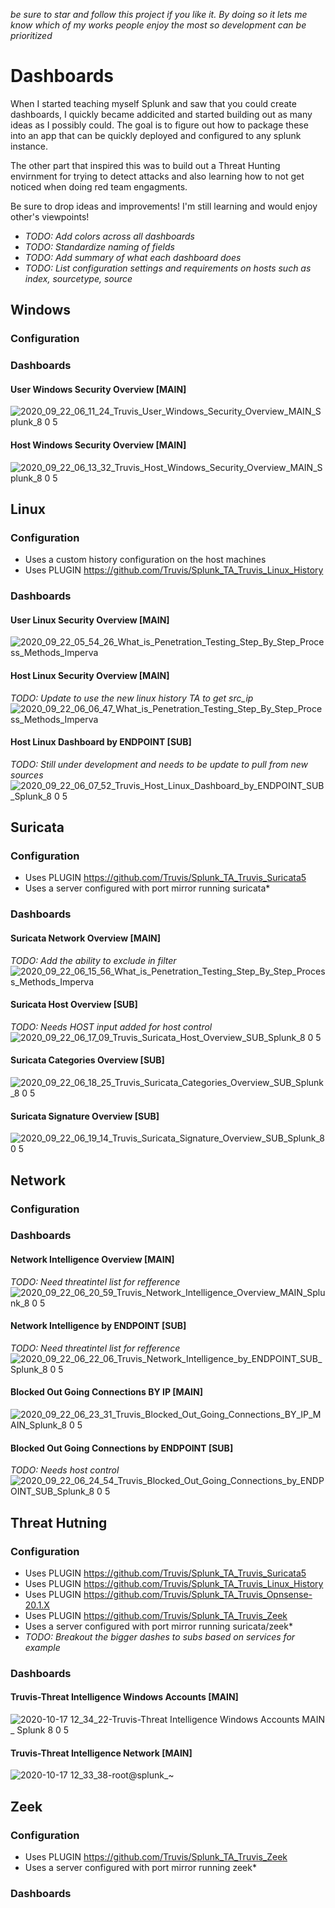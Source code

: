 *be sure to star and follow this project if you like it. By doing so it lets me know which of my works people enjoy the most so development can be prioritized*

# Dashboards
When I started teaching myself Splunk and saw that you could create dashboards, I quickly became addicited and started building out as many ideas as I possibly could. The goal is to figure out how to package these into an app that can be quickly deployed and configured to any splunk instance.

The other part that inspired this was to build out a Threat Hunting envirnment for trying to detect attacks and also learning how to not get noticed when doing red team engagments. 

Be sure to drop ideas and improvements! I'm still learning and would enjoy other's viewpoints!

- *TODO: Add colors across all dashboards*
- *TODO: Standardize naming of fields*
- *TODO: Add summary of what each dashboard does*
- *TODO: List configuration settings and requirements on hosts such as index, sourcetype, source*

## Windows
### Configuration

### Dashboards
#### User Windows Security Overview [MAIN]
![2020_09_22_06_11_24_Truvis_User_Windows_Security_Overview_MAIN_Splunk_8 0 5](https://user-images.githubusercontent.com/23244379/93869920-7f5a2a00-fc9a-11ea-8aa3-b91faf7f3d0a.png)

#### Host Windows Security Overview [MAIN]
![2020_09_22_06_13_32_Truvis_Host_Windows_Security_Overview_MAIN_Splunk_8 0 5](https://user-images.githubusercontent.com/23244379/93870172-ca743d00-fc9a-11ea-943e-1483ada2b8b8.png)

## Linux
### Configuration
- Uses a custom history configuration on the host machines
- Uses PLUGIN https://github.com/Truvis/Splunk_TA_Truvis_Linux_History

### Dashboards
#### User Linux Security Overview [MAIN]
![2020_09_22_05_54_26_What_is_Penetration_Testing_Step_By_Step_Process_Methods_Imperva](https://user-images.githubusercontent.com/23244379/93868232-2a1d1900-fc98-11ea-9d05-9d91bd429e0c.png)

#### Host Linux Security Overview [MAIN]
*TODO: Update to use the new linux history TA to get src_ip*
![2020_09_22_06_06_47_What_is_Penetration_Testing_Step_By_Step_Process_Methods_Imperva](https://user-images.githubusercontent.com/23244379/93869508-df9c9c00-fc99-11ea-83d6-17792cb43410.png)

#### Host Linux Dashboard by ENDPOINT [SUB]
*TODO: Still under development and needs to be update to pull from new sources*
![2020_09_22_06_07_52_Truvis_Host_Linux_Dashboard_by_ENDPOINT_SUB_Splunk_8 0 5](https://user-images.githubusercontent.com/23244379/93869580-fc38d400-fc99-11ea-8a0f-157eec74de97.png)


## Suricata
### Configuration
- Uses PLUGIN https://github.com/Truvis/Splunk_TA_Truvis_Suricata5 
- Uses a server configured with port mirror running suricata*

### Dashboards
#### Suricata Network Overview [MAIN]
*TODO: Add the ability to exclude in filter*
![2020_09_22_06_15_56_What_is_Penetration_Testing_Step_By_Step_Process_Methods_Imperva](https://user-images.githubusercontent.com/23244379/93870366-1fb04e80-fc9b-11ea-9ca5-6b66e0cfabde.png)

#### Suricata Host Overview [SUB]
*TODO: Needs HOST input added for host control*
![2020_09_22_06_17_09_Truvis_Suricata_Host_Overview_SUB_Splunk_8 0 5](https://user-images.githubusercontent.com/23244379/93870480-4a9aa280-fc9b-11ea-94de-04027dfd9ff7.png)

#### Suricata Categories Overview [SUB]
![2020_09_22_06_18_25_Truvis_Suricata_Categories_Overview_SUB_Splunk_8 0 5](https://user-images.githubusercontent.com/23244379/93870605-76b62380-fc9b-11ea-9906-d4f5b311b474.png)

#### Suricata Signature Overview [SUB]
![2020_09_22_06_19_14_Truvis_Suricata_Signature_Overview_SUB_Splunk_8 0 5](https://user-images.githubusercontent.com/23244379/93870680-93eaf200-fc9b-11ea-8e6c-e09c58047f92.png)


## Network
### Configuration

### Dashboards
#### Network Intelligence Overview [MAIN]
*TODO: Need threatintel list for refference*
![2020_09_22_06_20_59_Truvis_Network_Intelligence_Overview_MAIN_Splunk_8 0 5](https://user-images.githubusercontent.com/23244379/93870863-d280ac80-fc9b-11ea-8a31-d9d37a479de0.png)

#### Network Intelligence by ENDPOINT [SUB]
*TODO: Need threatintel list for refference*
![2020_09_22_06_22_06_Truvis_Network_Intelligence_by_ENDPOINT_SUB_Splunk_8 0 5](https://user-images.githubusercontent.com/23244379/93870988-fa701000-fc9b-11ea-9671-c21d2a9209ad.png)

#### Blocked Out Going Connections BY IP [MAIN]
![2020_09_22_06_23_31_Truvis_Blocked_Out_Going_Connections_BY_IP_MAIN_Splunk_8 0 5](https://user-images.githubusercontent.com/23244379/93871130-2be8db80-fc9c-11ea-8f1d-ecce7c70bfd2.png)

#### Blocked Out Going Connections by ENDPOINT [SUB]
*TODO: Needs host control*
![2020_09_22_06_24_54_Truvis_Blocked_Out_Going_Connections_by_ENDPOINT_SUB_Splunk_8 0 5](https://user-images.githubusercontent.com/23244379/93871266-5d61a700-fc9c-11ea-875d-5905d7f472c6.png)


## Threat Hutning
### Configuration
- Uses PLUGIN https://github.com/Truvis/Splunk_TA_Truvis_Suricata5 
- Uses PLUGIN https://github.com/Truvis/Splunk_TA_Truvis_Linux_History
- Uses PLUGIN https://github.com/Truvis/Splunk_TA_Truvis_Opnsense-20.1.X
- Uses PLUGIN https://github.com/Truvis/Splunk_TA_Truvis_Zeek
- Uses a server configured with port mirror running suricata/zeek*
- *TODO: Breakout the bigger dashes to subs based on services for example*

### Dashboards
#### Truvis-Threat Intelligence Windows Accounts [MAIN]
![2020-10-17 12_34_22-Truvis-Threat Intelligence Windows Accounts  MAIN  _ Splunk 8 0 5](https://user-images.githubusercontent.com/23244379/96348204-22714a00-1075-11eb-8872-83e50f9b2442.png)

#### Truvis-Threat Intelligence Network [MAIN]
![2020-10-17 12_33_38-root@splunk_~](https://user-images.githubusercontent.com/23244379/96348196-0a012f80-1075-11eb-978f-4ca5fbf37065.png)


## Zeek
### Configuration
- Uses PLUGIN https://github.com/Truvis/Splunk_TA_Truvis_Zeek
- Uses a server configured with port mirror running zeek*

### Dashboards
